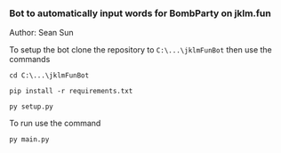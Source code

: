 ### Bot to automatically input words for BombParty on jklm.fun

Author: Sean Sun

To setup the bot clone the repository to `C:\...\jklmFunBot` then use the commands

`cd C:\...\jklmFunBot`

`pip install -r requirements.txt`

`py setup.py`

To run use the command

`py main.py`
